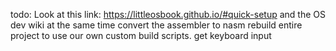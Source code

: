 todo:
Look at this link: https://littleosbook.github.io/#quick-setup and the OS dev wiki at the same time
convert the assembler to nasm
rebuild entire project to use our own custom build scripts.
get keyboard input

